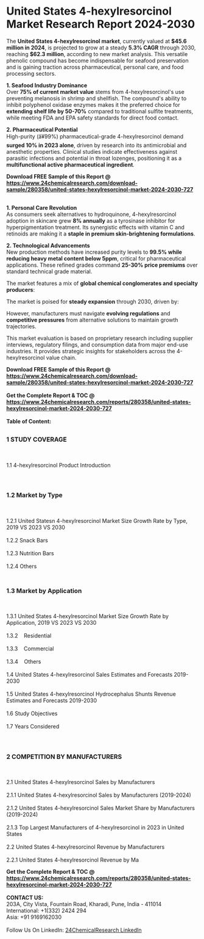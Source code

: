 <h1>United States 4-hexylresorcinol  Market Research Report 2024-2030</h1><p>The <strong>United States 4-hexylresorcinol market</strong>, currently valued at <strong>$45.6 million in 2024</strong>, is projected to grow at a steady <strong>5.3% CAGR</strong> through 2030, reaching <strong>$62.3 million</strong>, according to new market analysis. This versatile phenolic compound has become indispensable for seafood preservation and is gaining traction across pharmaceutical, personal care, and food processing sectors.</p><p><strong>1. Seafood Industry Dominance</strong><br>
Over <strong>75% of current market value</strong> stems from 4-hexylresorcinol's use preventing melanosis in shrimp and shellfish. The compound's ability to inhibit polyphenol oxidase enzymes makes it the preferred choice for <strong>extending shelf life by 50-70%</strong> compared to traditional sulfite treatments, while meeting FDA and EPA safety standards for direct food contact.</p><p><strong>2. Pharmaceutical Potential</strong><br>
High-purity (â¥99%) pharmaceutical-grade 4-hexylresorcinol demand <strong>surged 10% in 2023 alone</strong>, driven by research into its antimicrobial and anesthetic properties. Clinical studies indicate effectiveness against parasitic infections and potential in throat lozenges, positioning it as a <strong>multifunctional active pharmaceutical ingredient</strong>.</p><div><b>Download FREE Sample of this Report @ 
            <a href="https://www.24chemicalresearch.com/download-sample/280358/united-states-hexylresorcinol-market-2024-2030-727">
            https://www.24chemicalresearch.com/download-sample/280358/united-states-hexylresorcinol-market-2024-2030-727</a></b></div><br><p><strong>1. Personal Care Revolution</strong><br>
As consumers seek alternatives to hydroquinone, 4-hexylresorcinol adoption in skincare grew <strong>8% annually</strong> as a tyrosinase inhibitor for hyperpigmentation treatment. Its synergistic effects with vitamin C and retinoids are making it a <strong>staple in premium skin-brightening formulations</strong>.</p><p><strong>2. Technological Advancements</strong><br>
New production methods have increased purity levels to <strong>99.5% while reducing heavy metal content below 5ppm</strong>, critical for pharmaceutical applications. These refined grades command <strong>25-30% price premiums</strong> over standard technical grade material.</p><p>The market features a mix of <strong>global chemical conglomerates and specialty producers</strong>:</p><p>The market is poised for <strong>steady expansion</strong> through 2030, driven by:</p><p>However, manufacturers must navigate <strong>evolving regulations</strong> and <strong>competitive pressures</strong> from alternative solutions to maintain growth trajectories.</p><p>This market evaluation is based on proprietary research including supplier interviews, regulatory filings, and consumption data from major end-use industries. It provides strategic insights for stakeholders across the 4-hexylresorcinol value chain.</p><div><b>Download FREE Sample of this Report @ 
            <a href="https://www.24chemicalresearch.com/download-sample/280358/united-states-hexylresorcinol-market-2024-2030-727">
            https://www.24chemicalresearch.com/download-sample/280358/united-states-hexylresorcinol-market-2024-2030-727</a></b></div><br><div><b>Get the Complete Report & TOC @ 
            <a href="https://www.24chemicalresearch.com/reports/280358/united-states-hexylresorcinol-market-2024-2030-727">
            https://www.24chemicalresearch.com/reports/280358/united-states-hexylresorcinol-market-2024-2030-727</a></b></div><br>
            <b>Table of Content:</b><p><h2><span style="font-size:16px"><strong>1 STUDY COVERAGE</strong></span></h2><br />
<p>1.1 4-hexylresorcinol  Product Introduction</p><br />
<h2><span style="font-size:16px"><strong>1.2 Market by Type</strong></span></h2><br />
<p>1.2.1 United Statesn 4-hexylresorcinol  Market Size Growth Rate by Type, 2019 VS 2023 VS 2030<br /><br />
1.2.2 Snack Bars&nbsp;&nbsp; &nbsp;<br /><br />
1.2.3 Nutrition Bars<br /><br />
1.2.4 Others<br /><br />
<h2><span style="font-size:16px"><strong>1.3 Market by Application</strong></span></h2><br />
<p>1.3.1 United States 4-hexylresorcinol  Market Size Growth Rate by Application, 2019 VS 2023 VS 2030<br /><br />
1.3.2&nbsp;&nbsp; &nbsp;Residential<br /><br />
1.3.3&nbsp;&nbsp; &nbsp;Commercial<br /><br />
1.3.4&nbsp;&nbsp; &nbsp;Others<br /><br />
1.4 United States 4-hexylresorcinol  Sales Estimates and Forecasts 2019-2030<br /><br />
1.5 United States 4-hexylresorcinol  Hydrocephalus Shunts Revenue Estimates and Forecasts 2019-2030<br /><br />
1.6 Study Objectives<br /><br />
1.7 Years Considered</p><br />
<h2><span style="font-size:16px"><strong>2 COMPETITION BY MANUFACTURERS</strong></span></h2><br />
<p>2.1 United States 4-hexylresorcinol  Sales by Manufacturers<br /><br />
2.1.1 United States 4-hexylresorcinol  Sales by Manufacturers (2019-2024)<br /><br />
2.1.2 United States 4-hexylresorcinol  Sales Market Share by Manufacturers (2019-2024)<br /><br />
2.1.3 Top Largest Manufacturers of 4-hexylresorcinol  in 2023 in United States<br /><br />
2.2 United States 4-hexylresorcinol  Revenue by Manufacturers<br /><br />
2.2.1 United States 4-hexylresorcinol  Revenue by Ma</p><div><b>Get the Complete Report & TOC @ 
            <a href="https://www.24chemicalresearch.com/reports/280358/united-states-hexylresorcinol-market-2024-2030-727">
            https://www.24chemicalresearch.com/reports/280358/united-states-hexylresorcinol-market-2024-2030-727</a></b></div><br><b>CONTACT US:</b><br>
            203A, City Vista, Fountain Road, Kharadi, Pune, India - 411014<br>
            International: +1(332) 2424 294<br>
            Asia: +91 9169162030 <br><br>
            Follow Us On LinkedIn: <a href="https://www.linkedin.com/company/24chemicalresearch/">24ChemicalResearch LinkedIn</a>